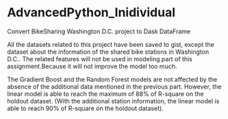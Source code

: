# AdvancedPython_Inidividual

Convert BikeSharing Washington D.C. project to Dask DataFrame

All the datasets related to this project have been saved to gist, except the dataset about the information of the shared bike stations in Washington D.C.. The related features will not be used in modeling part of this assignment.Because it will not improve the model too much.

The Gradient Boost and the Random Forest models are not affected by the absence of the additional data mentioned in the previous part. However, the linear model is able to reach the maximum of 88% of R-square on the holdout dataset. (With the additional station information, the linear model is able to reach 90% of R-square on the holdout dataset).
